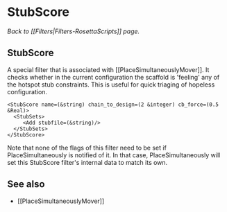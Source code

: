 # StubScore
*Back to [[Filters|Filters-RosettaScripts]] page.*
## StubScore

A special filter that is associated with [[PlaceSimultaneouslyMover]]. It checks whether in the current configuration the scaffold is 'feeling' any of the hotspot stub constraints. This is useful for quick triaging of hopeless configuration.

```
<StubScore name=(&string) chain_to_design=(2 &integer) cb_force=(0.5 &Real)>
  <StubSets>
     <Add stubfile=(&string)/>
  </StubSets>
</StubScore>
```

Note that none of the flags of this filter need to be set if PlaceSimultaneously is notified of it. In that case, PlaceSimultaneously will set this StubScore filter's internal data to match its own.


## See also

* [[PlaceSimultaneouslyMover]]

